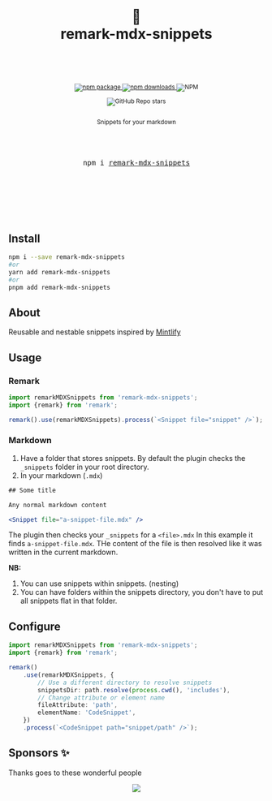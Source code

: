 <div align="center">

  <h1>
    <br/>
    🏇
    <br />
    remark-mdx-snippets
    <br />
    <br />
  </h1>
  <sup>
    <br />
    <br />
    <a href="https://www.npmjs.com/package/remark-mdx-snippets?style=for-the-badge">
       <img src="https://img.shields.io/npm/v/remark-mdx-snippets.svg?style=for-the-badge" alt="npm package" />
    </a>
    <a href="https://www.npmjs.com/package/remark-mdx-snippets?style=for-the-badge">
      <img src="https://img.shields.io/npm/dw/remark-mdx-snippets.svg?style=for-the-badge" alt="npm  downloads" />
    </a>
<a>
    <img alt="NPM" src="https://img.shields.io/npm/l/remark-mdx-snippets?style=for-the-badge">
</a>

<a><img alt="GitHub Repo stars" src="https://img.shields.io/github/stars/anubra266/remark-mdx-snippets?logo=github&style=for-the-badge">

</a>
    <br />
   Snippets for your markdown
    
  </sup>
  <br />
  <br />
  <br />
  <br />
  <pre>npm i <a href="https://www.npmjs.com/package/remark-mdx-snippets">remark-mdx-snippets</a></pre>
  <br />
  <br />
  <br />
  <br />
  <br />
</div>

## Install

```bash
npm i --save remark-mdx-snippets
#or
yarn add remark-mdx-snippets
#or
pnpm add remark-mdx-snippets
```

## About

Reusable and nestable snippets inspired by [Mintlify](https://mintlify.com/docs/reusable-snippets)

## Usage

### Remark

```ts
import remarkMDXSnippets from 'remark-mdx-snippets';
import {remark} from 'remark';

remark().use(remarkMDXSnippets).process(`<Snippet file="snippet" />`);
```

### Markdown

1. Have a folder that stores snippets. By default the plugin checks the `_snippets` folder in your root directory.
2. In your markdown (`.mdx`)

```jsx
## Some title

Any normal markdown content

<Snippet file="a-snippet-file.mdx" />
```

The plugin then checks your `_snippets` for a `<file>.mdx` In this example it finds `a-snippet-file.mdx`. THe content of the file is then resolved like it was written in the current markdown.

**NB:**

1.  You can use snippets within snippets. (nesting)
2.  You can have folders within the snippets directory, you don't have to put all snippets flat in that folder.

## Configure

```ts
import remarkMDXSnippets from 'remark-mdx-snippets';
import {remark} from 'remark';

remark()
	.use(remarkMDXSnippets, {
		// Use a different directory to resolve snippets
		snippetsDir: path.resolve(process.cwd(), 'includes'),
		// Change attribute or element name
		fileAttribute: 'path',
		elementName: 'CodeSnippet',
	})
	.process(`<CodeSnippet path="snippet/path" />`);
```

## Sponsors ✨

Thanks goes to these wonderful people

<p align="center">
  <a href="https://patreon.com/anubra266?utm_medium=clipboard_copy&utm_source=copyLink&utm_campaign=creatorshare_creator&utm_content=join_link">
    <img src='https://cdn.jsdelivr.net/gh/anubra266/static@main/sponsors.svg'/>
  </a>
</p>
